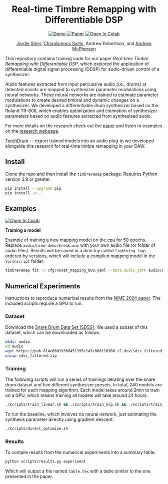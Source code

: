 <div align="center">

# Real-time Timbre Remapping with Differentiable DSP


[![Demo](https://img.shields.io/badge/Web-Audio_Examples-blue)](https://jordieshier.com/projects/nime2024/)
[![Paper](https://img.shields.io/badge/PDF-Paper-green)](http://instrumentslab.org/data/andrew/shier_nime2024.pdf)
[![Open In Colab](https://colab.research.google.com/assets/colab-badge.svg)](https://colab.research.google.com/drive/1nwV5y2eYiCF9YIM1BSmKU9uiPBbw9OxV?usp=sharing)

[Jordie Shier](https://jordieshier.com), [Charalampos Saitis](http://eecs.qmul.ac.uk/people/profiles/saitischaralampos.html), Andrew Robertson, and [Andrew McPherson](https://www.imperial.ac.uk/people/andrew.mcpherson)

</div>

This repository contains training code for our paper *Real-time Timbre Remapping with Differentiable DSP*,
which explored the application of differentiable digital signal processing (DDSP) for
audio-driven control of a synthesizer.

Audio features extracted from input percussive audio (i.e., drums) at detected onsets are mapped
to synthesizer parameter modulations using neural networks. These neural networks are trained to estimate parameter modulations to create desired timbral and dynamic changes on a synthesizer. We developed
a differentiable drum synthesizer based on the Roland TR-808, which enables optimization and
estimation of synthesizer parameters based on audio features extracted from synthesized audio.

For more details on the research check out the [paper](http://instrumentslab.org/data/andrew/shier_nime2024.pdf) and listen to examples on the [research webpage](https://jordieshier.com/projects/nime2024/).

[TorchDrum](https://github.com/jorshi/torchdrum-plugin) -- export trained models into an
audio plug-in we developed alongside this research for real-time timbre remapping in your DAW.

## Install
Clone the repo and then install the `timbreremap` package. Requires Python version 3.9 or greater.

```bash
pip install --upgrade pip
pip install -e .
```

## Examples

[![Open In Colab](https://colab.research.google.com/assets/colab-badge.svg)](https://colab.research.google.com/drive/1nwV5y2eYiCF9YIM1BSmKU9uiPBbw9OxV?usp=sharing)

**Training a model**

Example of training a new mapping model on the cpu for 50 epochs. Replace `audio/nime-demo/break.wav` with your own audio file (or folder of audio files). Results will be saved in a directoy called `lightning_logs` ordered by versions, which will include a compiled mapping model in the `torchscript` folder.
```bash
timbreremap fit -c cfg/onset_mapping_808.yaml --data.audio_path audio/nime-demo/break.wav --trainer.accelerator cpu --trainer.max_epochs 50
```

## Numerical Experiments

Instructions to reproduce numerical results from the [NIME 2024 paper](https://arxiv.org/abs/2407.04547). The included
scripts require a GPU to run.

### Dataset

Download the [Snare Drum Data Set (SDSS)](https://aes2.org/publications/elibrary-page/?id=20912).
We used a subset of this dataset, which can be downloaded as follows:

```bash
mkdir audio
cd audio
wget https://pub-814e66019388451395cf43c0b6f10300.r2.dev/sdss_filtered.zip
unzip sdss_filtered.zip
```

### Training

The following scripts will run a series of trainings iterating over the snare drum
dataset and five different synthesizer presets. In total, 240 models are trained for
each mapping algorithm.
Each model takes around 2min to train on a GPU, which means training all models will take around 24 hours.

```bash
./scripts/train_linear.sh && ./scripts/train_mlp.sh && ./scripts/train_mlp_lrg.sh
```

To run the baseline, which involves no neural network, just estimating the synthesis parameter directly using gradient descent:

```bash
./scripts/direct_optimize.sh
```

### Results
To compile results from the numerical experiments into a summary table:

```bash
python scripts/results.py experiment
```

Which will output a file named `table.tex` with a table similar to the one presented in the paper.
